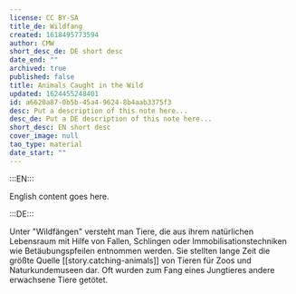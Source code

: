 ```yaml
---
license: CC BY-SA
title_de: Wildfang
created: 1618495773594
author: CMW
short_desc_de: DE short desc
date_end: ""
archived: true
published: false
title: Animals Caught in the Wild
updated: 1624455248401
id: a6620a87-0b5b-45a4-9624-8b4aab3375f3
desc: Put a description of this note here...
desc_de: Put a DE description of this note here...
short_desc: EN short desc
cover_image: null
tao_type: material
date_start: ""
---
```


:::EN:::

English content goes here.

:::DE:::

Unter "Wildfängen" versteht man Tiere, die aus ihrem natürlichen Lebensraum mit Hilfe von Fallen, Schlingen oder Immobilisationstechniken wie Betäubungspfeilen entnommen werden. Sie stellten lange Zeit die größte Quelle [[story.catching-animals]] von Tieren für Zoos und Naturkundemuseen dar. Oft wurden zum Fang eines Jungtieres andere erwachsene Tiere getötet.
